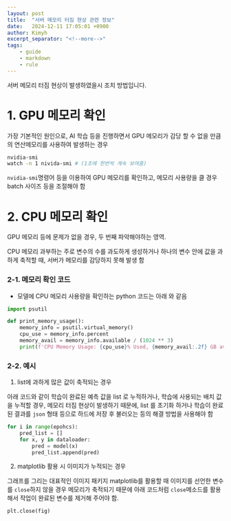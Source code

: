 ```yaml
---
layout: post
title:  "서버 메모리 터짐 현상 관련 정보"
date:   2024-12-11 17:05:01 +0900
author: Kimyh
excerpt_separator: "<!--more-->"
tags:
    - guide
    - markdown
    - rule
---
```


서버 메모리 터짐 현상이 발생하였을시 조치 방법입니다.

<!--more-->

# 1. GPU 메모리 확인

가장 기본적인 원인으로, AI 학습 등을 진행하면서 GPU 메모리가 감당 할 수 없을 만큼의 연산메모리를 사용하여 발생하는 경우

```bash 
nvidia-smi
watch -n 1 nivida-smi # (1초에 한번씩 계속 보여줌)
```

`nvidia-smi`명령어 등을 이용하여 GPU 메모리를 확인하고, 메모리 사용량을 클 경우 batch 사이즈 등을 조절해야 함

# 2. CPU 메모리 확인

GPU 메모리 등에 문제가 없을 경우, 두 번째 파악해야하는 영역.

CPU 메모리 과부하는 주로 변수의 수를 과도하게 생성하거나 하나의 변수 안에 값을 과하게 축적할 때, 서버가 메모리를 감당하지 못해 발생 함

### 2-1. 메모리 확인 코드

- 모델에 CPU 메모리 사용량을 확인하는 python 코드는 아래 와 같음

```python
import psutil

def print_memory_usage():
    memory_info = psutil.virtual_memory()
    cpu_use = memory_info.percent
    memory_avail = memory_info.available / (1024 ** 3)
    print(f'CPU Memory Usage: {cpu_use}% Used, {memory_avail:.2f} GB available')
```

### 2-2. 예시

1.  list에 과하게 많은 값이 축적되는 경우

아래 코드와 같이 학습이 완료된 예측 값을 list 로 누적하거나, 학습에 사용되는 배치 값을 누적할 경우, 메모리 터짐 현상이 발생하기 때문에, list 를 초기화 하거나 학습이 완료된 결과를 `json` 형태 등으로 하드에 저장 후 불러오는 등의 해결 방법을 사용해야 함


```python
for i in range(epohcs):
    pred_list = []
    for x, y in dataloader:
        pred = model(x)
        pred_list.append(pred)
```

2. matplotlib 활용 시 이미지가 누적되는 경우

그래프를 그리는 대표적인 이미지 패키지 matplotlib를 활용할 때 이미지를 선언한 변수를 `close`하지 않을 경우 메모리가 축적되기 때문에 아래 코드처럼 `close`메소드를 활용해서 작업이 완료된 변수를 제거해 주어야 함.

```python
plt.close(fig)
```

